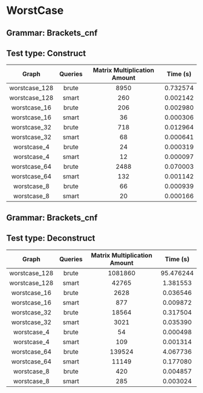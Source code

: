 # WorstCase

## Grammar: Brackets_cnf
## Test type: Construct

| Graph | Queries | Matrix Multiplication Amount | Time (s) |
|:-----:|:-------:|:----------------------------:|:--------:|
| worstcase_128 | brute | 8950 | 0.732574 |
| worstcase_128 | smart | 260 | 0.002142 |
| worstcase_16 | brute | 206 | 0.002980 |
| worstcase_16 | smart | 36 | 0.000306 |
| worstcase_32 | brute | 718 | 0.012964 |
| worstcase_32 | smart | 68 | 0.000641 |
| worstcase_4 | brute | 24 | 0.000319 |
| worstcase_4 | smart | 12 | 0.000097 |
| worstcase_64 | brute | 2488 | 0.070003 |
| worstcase_64 | smart | 132 | 0.001142 |
| worstcase_8 | brute | 66 | 0.000939 |
| worstcase_8 | smart | 20 | 0.000166 |

## Grammar: Brackets_cnf
## Test type: Deconstruct

| Graph | Queries | Matrix Multiplication Amount | Time (s) |
|:-----:|:-------:|:----------------------------:|:--------:|
| worstcase_128 | brute | 1081860 | 95.476244 |
| worstcase_128 | smart | 42765 | 1.381553 |
| worstcase_16 | brute | 2628 | 0.036546 |
| worstcase_16 | smart | 877 | 0.009872 |
| worstcase_32 | brute | 18564 | 0.317504 |
| worstcase_32 | smart | 3021 | 0.035390 |
| worstcase_4 | brute | 54 | 0.000498 |
| worstcase_4 | smart | 109 | 0.001314 |
| worstcase_64 | brute | 139524 | 4.067736 |
| worstcase_64 | smart | 11149 | 0.177080 |
| worstcase_8 | brute | 420 | 0.004857 |
| worstcase_8 | smart | 285 | 0.003024 |

